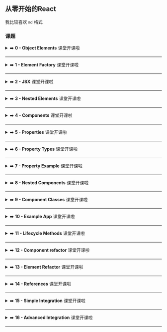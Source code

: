 ## 从零开始的React

我比较喜欢 `md` 格式

### 课题

<!-- START doctoc -->
<!-- END doctoc -->

<details>

<summary> ➡️ <strong>0 -  Object Elements</strong> <kbd>课堂开课啦</kbd> </summary>


</details>

---

<details>

<summary> ➡️ <strong>1 -  Element Factory</strong> <kbd>课堂开课啦</kbd> </summary>


</details>

---

<details>

<summary> ➡️ <strong>2 -  JSX</strong> <kbd>课堂开课啦</kbd> </summary>


</details>

---

<details>

<summary> ➡️ <strong>3 -  Nested Elements</strong> <kbd>课堂开课啦</kbd> </summary>


</details>

---

<details>

<summary> ➡️ <strong>4 -  Components</strong> <kbd>课堂开课啦</kbd> </summary>


</details>

---

<details>

<summary> ➡️ <strong>5 -  Properties</strong> <kbd>课堂开课啦</kbd> </summary>


</details>

---

<details>

<summary> ➡️ <strong>6 -  Property Types</strong> <kbd>课堂开课啦</kbd> </summary>


</details>

---

<details>

<summary> ➡️ <strong>7 -  Property Example</strong> <kbd>课堂开课啦</kbd> </summary>


</details>

---

<details>

<summary> ➡️ <strong>8 -  Nested Components</strong> <kbd>课堂开课啦</kbd> </summary>


</details>

---

<details>

<summary> ➡️ <strong>9 -  Component Classes</strong> <kbd>课堂开课啦</kbd> </summary>


</details>

---

<details>

<summary> ➡️ <strong>10  - Example App</strong> <kbd>课堂开课啦</kbd> </summary>


</details>

---

<details>

<summary> ➡️ <strong>11  - Lifecycle Methods</strong> <kbd>课堂开课啦</kbd> </summary>


</details>

---

<details>

<summary> ➡️ <strong>12  - Component refactor</strong> <kbd>课堂开课啦</kbd> </summary>


</details>

---

<details>

<summary> ➡️ <strong>13  - Element Refactor</strong> <kbd>课堂开课啦</kbd> </summary>


</details>

---

<details>

<summary> ➡️ <strong>14  - References</strong> <kbd>课堂开课啦</kbd> </summary>


</details>

---

<details>

<summary> ➡️ <strong>15  - Simple Integration</strong> <kbd>课堂开课啦</kbd> </summary>


</details>

---

<details>

<summary> ➡️ <strong>16  - Advanced Integration</strong> <kbd>课堂开课啦</kbd> </summary>


</details>

---
